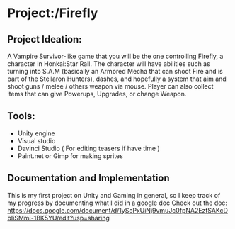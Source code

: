 # Project:/Firefly

## Project Ideation:
A Vampire Survivor-like game that you will be the one controlling Firefly, a character in Honkai:Star Rail. The character will have abilities such as turning into S.A.M (basically an Armored Mecha that can shoot Fire and is part of the Stellaron Hunters), dashes, and hopefully a system that aim and shoot guns / melee / others weapon via mouse. Player can also collect items that can give Powerups, Upgrades, or change Weapon.

## Tools:
- Unity engine 
- Visual studio 
- Davinci Studio ( For editing teasers if have time )
- Paint.net or Gimp for making sprites

## Documentation and Implementation
This is my first project on Unity and Gaming in general, so I keep track of my progress by documenting what I did in a google doc
Check out the doc: https://docs.google.com/document/d/1yScPxUiNj9vmuJc0fpNA2EztSAKcDbIiSMmi-1BK5YU/edit?usp=sharing


